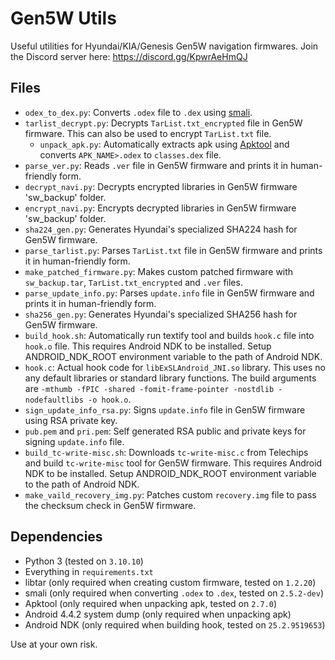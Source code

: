 # Gen5W Utils

Useful utilities for Hyundai/KIA/Genesis Gen5W navigation firmwares.
Join the Discord server here: https://discord.gg/KpwrAeHmQJ

## Files

- `odex_to_dex.py`: Converts `.odex` file to `.dex` using [smali](https://github.com/JesusFreke/smali).
- `tarlist_decrypt.py`: Decrypts `TarList.txt_encrypted` file in Gen5W firmware. This can also be used to encrypt `TarList.txt` file.
    - `unpack_apk.py`: Automatically extracts apk using [Apktool](https://github.com/iBotPeaches/Apktool) and converts `APK_NAME>.odex` to `classes.dex` file.
- `parse_ver.py`: Reads `.ver` file in Gen5W firmware and prints it in human-friendly form.
- `decrypt_navi.py`: Decrypts encrypted libraries in Gen5W firmware 'sw_backup' folder.
- `encrypt_navi.py`: Encrypts decrypted libraries in Gen5W firmware 'sw_backup' folder.
- `sha224_gen.py`: Generates Hyundai's specialized SHA224 hash for Gen5W firmware.
- `parse_tarlist.py`: Parses `TarList.txt` file in Gen5W firmware and prints it in human-friendly form.
- `make_patched_firmware.py`: Makes custom patched firmware with `sw_backup.tar`, `TarList.txt_encrypted` and `.ver` files.
- `parse_update_info.py`: Parses `update.info` file in Gen5W firmware and prints it in human-friendly form.
- `sha256_gen.py`: Generates Hyundai's specialized SHA256 hash for Gen5W firmware.
- `build_hook.sh`: Automatically run textify tool and builds `hook.c` file into `hook.o` file. This requires Android NDK to be installed. Setup ANDROID_NDK_ROOT environment variable to the path of Android NDK.
- `hook.c`: Actual hook code for `libExSLAndroid_JNI.so` library. This uses no any default libraries or standard library functions. The build arguments are `-mthumb -fPIC -shared -fomit-frame-pointer -nostdlib -nodefaultlibs -o hook.o`.
- `sign_update_info_rsa.py`: Signs `update.info` file in Gen5W firmware using RSA private key.
- `pub.pem` and `pri.pem`: Self generated RSA public and private keys for signing `update.info` file.
- `build_tc-write-misc.sh`: Downloads `tc-write-misc.c` from Telechips and build `tc-write-misc` tool for Gen5W firmware. This requires Android NDK to be installed. Setup ANDROID_NDK_ROOT environment variable to the path of Android NDK.
- `make_vaild_recovery_img.py`: Patches custom `recovery.img` file to pass the checksum check in Gen5W firmware.

## Dependencies

- Python 3 (tested on `3.10.10`)
- Everything in `requirements.txt`
- libtar (only required when creating custom firmware, tested on `1.2.20`)
- smali (only required when converting `.odex` to `.dex`, tested on `2.5.2-dev`)
- Apktool (only required when unpacking apk, tested on `2.7.0`)
- Android 4.4.2 system dump (only required when unpacking apk)
- Android NDK (only required when building hook, tested on `25.2.9519653`)

Use at your own risk.
